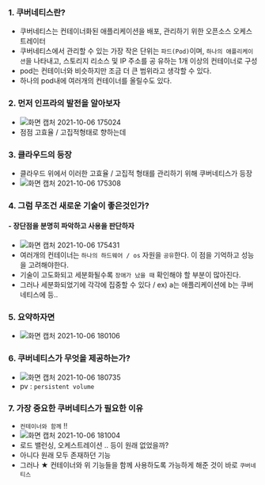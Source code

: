 ### 1. 쿠버네티스란?
- 쿠버네티스는 컨테이너화된 애플리케이션을 배포, 관리하기 위한 오픈소스 오케스트레이터
- 쿠버네티스에서 관리할 수 있는 가장 작은 단위는 `파드(Pod)`이며, `하나의 애플리케이션`을 나타내고, 스토리지 리소스 및 IP 주소를 공
유하는 1개 이상의 컨테이너로 구성
- pod는 컨테이너와 비슷하지만 조금 더 큰 범위라고 생각할 수 있다.
- 하나의 pod내에 여러개의 컨테이너를 올릴수도 있다.

### 2. 먼저 인프라의 발전을 알아보자
- ![화면 캡처 2021-10-06 175024](https://user-images.githubusercontent.com/62214428/136171158-ffdf3472-1d27-4f84-a133-48da0b8b8525.png)
- 점점 고효율 / 고집적형태로 향하는데

### 3. 클라우드의 등장
- 클라우드 위에서 이러한 고효율 / 고집적 형태를 관리하기 위해 쿠버네티스가 등장
- ![화면 캡처 2021-10-06 175308](https://user-images.githubusercontent.com/62214428/136171458-dd862851-f60e-4ec7-b09d-2bb9269ea012.png)

### 4. 그럼 무조건 새로운 기술이 좋은것인가?
#### - 장단점을 분명히 파악하고 사용을 판단하자
- ![화면 캡처 2021-10-06 175431](https://user-images.githubusercontent.com/62214428/136171621-26936596-5cd6-4f59-ad2b-6bae7b4062dd.png)
- 여러개의 컨테이너는 `하나의 하드웨어 / os` 자원을 `공유`한다. 이 점을 기억하고 성능을 고려해야한다.
- 기술이 고도화되고 세분화될수록 `장애가 났을 때` 확인해야 할 부분이 많아진다.
- 그러나 세분화되었기에 각각에 집중할 수 있다 / ex) a는 애플리케이션에 b는 쿠버네티스에 등..

### 5. 요약하자면
- ![화면 캡처 2021-10-06 180106](https://user-images.githubusercontent.com/62214428/136172714-e864bdd6-1160-410c-bf20-6979bbab2a3d.png)

### 6. 쿠버네티스가 무엇을 제공하는가?
- ![화면 캡처 2021-10-06 180735](https://user-images.githubusercontent.com/62214428/136173767-967f86d9-2fc4-4c0b-ac27-55360a90dd39.png)
- pv : `persistent volume`

### 7. 가장 중요한 쿠버네티스가 필요한 이유
- `컨테이너와 함께` !! 
- ![화면 캡처 2021-10-06 181004](https://user-images.githubusercontent.com/62214428/136174171-1c093b2a-b394-4422-aae7-6b3e917c90b7.png)
- 로드 밸런싱, 오케스트레이션 .. 등이 원래 없었을까?
- 아니다 원래 모두 존재하던 기능
- 그러나 ★ 컨테이너와 위 기능들을 함께 사용하도록 가능하게 해준 것이 바로 `쿠버네티스`
